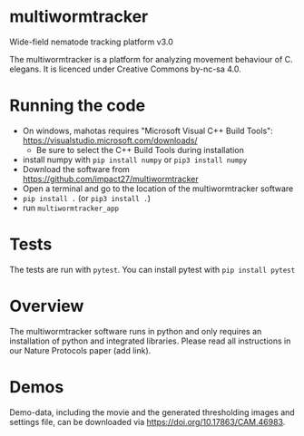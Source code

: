# multiwormtracker
Wide-field nematode tracking platform v3.0

The multiwormtracker is a platform for analyzing movement behaviour of C. elegans. It is licenced under Creative Commons by-nc-sa 4.0.

# Running the code
 - On windows, mahotas requires "Microsoft Visual C++ Build Tools": https://visualstudio.microsoft.com/downloads/
     - Be sure to select the C++ Build Tools during installation
 - install numpy with `pip install numpy` or `pip3 install numpy`
 - Download the software from https://github.com/impact27/multiwormtracker
 - Open a terminal and go to the location of the multiwormtracker software
 - `pip install .` (or `pip3 install .`)
 - run `multiwormtracker_app`

# Tests
The tests are run with `pytest`. You can install pytest with `pip install pytest`

# Overview
The multiwormtracker software runs in python and only requires an installation of python and integrated libraries.
Please read all instructions in our Nature Protocols paper (add link).

# Demos

Demo-data, including the movie and the generated thresholding images and settings file, can be downloaded via https://doi.org/10.17863/CAM.46983.
